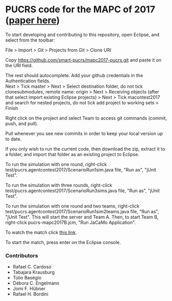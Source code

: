 # PUCRS code for the MAPC of 2017 ([paper here](https://link.springer.com/article/10.1007/s10472-018-9584-z))

To start developing and contributing to this repository, open Eclipse, and select from the toolbar:

File > Import > Git > Projects from Git > Clone URI

Copy https://github.com/smart-pucrs/mapc2017-pucrs.git and paste it on the URI field.

The rest should autocomplete. Add your github credentials in the Authentication fields.   
Next > Tick master > Next > Select destination folder, do not tick clonesubmodules, remote name: origin > Next > Receiving objects (after that select import existing Eclipse projects) > Next > Tick macontest2017 and search for nested projects, do not tick add project to working sets > Finish

Right click on the project and select Team to access git commands (commit, push, and pull).

Pull whenever you see new commits in order to keep your local version up to date.

If you only wish to run the current code, then download the zip, extract it to a folder, and import that folder as an existing project to Eclipse.


To run the simulation with one round, right-click test/pucrs.agentcontest2017/ScenarioRun1sim.java file, "Run as", "jUnit Test".

To run the simulation with three rounds, right-click test/pucrs.agentcontest2017/ScenarioRun3sims.java file, "Run as", "jUnit Test".

To run the simulation with one round and two teams, right-click test/pucrs.agentcontest2017/ScenarioRun1sim2teams.java file, "Run as", "jUnit Test". This will start the server and Team A. Then, to start Team B, right-click pucrs-mapc2017B.jcm, "Run JaCaMo Application".

To watch the match click [this link](http://localhost:8000/).

To start the match, press enter on the Eclipse console.

### Contributors
- Rafael C. Cardoso
- Tabajara Krausburg
- Túlio Baségio
- Débora C. Engelmann
- Jomi F. Hübner
- Rafael H. Bordini 

